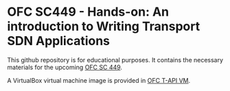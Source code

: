 # OFC SC449 - Hands-on: An introduction to Writing Transport SDN Applications
This github repository is for educational purposes. It contains the necessary materials for the upcoming [OFC SC 449](http://www.ofcconference.org/en-us/home/program-speakers/short-courses/sc449/).

A VirtualBox virtual machine image is provided in [OFC T-API VM](http://tiny.cc/ofc-tapi-sc).
